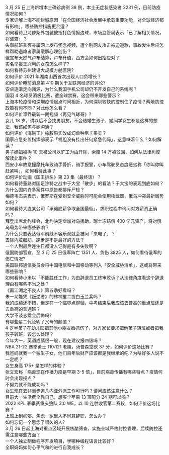3 月 25 日上海新增本土确诊病例 38 例，本土无症状感染者 2231 例，目前防疫情况如何？  
专家详解上海不能封城原因「在全国经济社会发展中承载重要功能，对全球经济都有影响」，哪些防控措施更合适？  
如何看待卫龙辣条外包装被指打色情擦边球，市场监管局表示「已了解相关情况，将调查」？  
失事航班乘客亲属网上发布怀念视频，遭个别网友攻击被迫道歉，事故发生后应怎样帮助遇难者家属缓解心理创伤？  
俄宣布天然气卢布结算，卢布升值，西方会如何出招应对？  
实名举报王兴利的女孩怎么样了?  
如何看待苏州建设大规模方舱医院?  
如何评价 2021 年湖南山西首次出现人口负增长？  
如何评价睡前消息第 410 期关于互联网经济的评论?  
安卓逐渐走向闭源，为什么我国手机公司却仍不开发自己的系统呢？  
国羽 4 名球员消极比赛，遭全球禁赛，这会带来哪些警示？  
上海本轮疫情和深圳疫情起点时间相近，为何深圳较快的控制住了疫情？两地防控政策有何不同？对此你怎么看？  
如何评价谭乔最新一期视频《再见气球哥》?  
女儿 18 岁，讲以后不会找男朋友，不会结婚生孩子，她同学女生都是这样的想法，我该如何与她沟通？  
如何评价《海贼王》橡胶果实改成幻兽种尼卡果实？  
国家应急处置指挥部表示「机组没有挂出任何紧急代码」，这意味着什么？如何解读？  
男子嫖娼被拘 10 天被公司以旷工为由开除，索赔 14 万被驳回，如何从法律角度解读此事件？  
西安小车故意撞摩托车致骑手骨折，骑手报警，小车驾驶员态度恶劣称「你叫你叫赶紧叫」，如何看待此事？  
如何评价动画《国王排名》第 23 集（最终话）？  
如何看待董路对国足沙特之战中于大宝「散步」的看法？于大宝的表现到底如何？  
为什么国内许多案件中原告都排斥尸检？  
梅德韦杰夫表示，俄罗斯在受到安全威胁时可能会使用核武器，俄乌冲突最新局势如何？  
如何看待大连某公司「承诺底薪争取全国最低」，求职过程中询问对方薪资正确吗？  
拜登出席北约峰会，北约决定增加对乌援助，瑞士冻结俄 400 亿元资产，将对俄乌局势带来哪些影响？  
为什么只要表达俄军前线不容乐观就会被问「来电了」？  
去除内脏脂肪，跑步是不是最好的方法？  
一个人到最后连生日都没人记得是有多失败啊？  
俄国防部官宣，至 3 月 25 日俄军阵亡 1351 人、负伤 3825 人，如何看待俄军的伤亡情况?  
美国联邦通信委员会将中国电信和中国移动等列入「安全威胁清单」，这或将带来哪些影响？  
如何看待小米以「不能胜任工作」为由辞退员工终审败诉？从法律角度看这个辞退理由有哪些不当之处？  
《画江湖之不良人》第五季好看吗？  
朱一龙能凭《叛逆者》的林楠笙二提白玉兰奖吗？  
我的成绩还不错，但是在一个临界点徘徊，中考结束后我应该去普高的重点班还是去重高的普通班？  
大学不谈恋爱会后悔吗?  
有哪些星二代证明了父母的颜值？  
4 岁半孩子在幼儿园把其他小朋友脸抓伤了，对方家长要求把他孩子转班或者把我孩子转班，该怎么处理？  
今年大一，英语成绩很一般，现在建议报四级吗？  
NBA 21-22 赛季勇士 110:121 老鹰，汤普森空砍 37 分，如何评价这场比赛？  
我爸妈就我一个独生子女，他们百年后财产应该都是我继承的吧？为啥好多人说不一定呢？  
女生身高 175+ 是怎样的体验？  
张文宏称「病毒现在传播力度是早期 3-5 倍」，目前病毒传播有哪些特点？疫情何时会出现拐点？  
不努力就不能成功吗？  
女生现在去非洲赤道几内亚外派工作可行吗？请问应该注意什么？  
目前大一生活费全靠自己，想买个苹果 13 顶配分 24 期可以吗？  
2022 KPL 春季赛重庆狼队 3:0 WE，以 10 连胜收官第二赛段，如何评价这场比赛？  
上班上到抑郁、焦虑，家里人不同意辞职，怎么办？  
如何忘记一个思念了很久的人?  
3 月 26 日起上海对重点区域开展核酸筛查，实施全域严格封控管理，后续防控还需注意哪些方面？  
一个人独立制做程序开发项目，学哪种编程语言比较好？  
全职妈妈如何心平气和的进行自我成长？  
